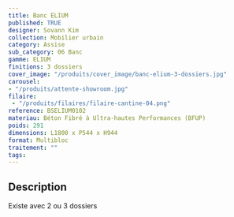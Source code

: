 ```yaml
---
title: Banc ELIUM
published: TRUE
designer: Sovann Kim
collection: Mobilier urbain
category: Assise
sub_category: 06 Banc
gamme: ELIUM
finitions: 3 dossiers
cover_image: "/produits/cover_image/banc-elium-3-dossiers.jpg"
carousel: 
- "/produits/attente-showroom.jpg"
filaire: 
 - "/produits/filaires/filaire-cantine-04.png"
reference: BSELIUM0102
materiau: Béton Fibré à Ultra-hautes Performances (BFUP)
poids: 291
dimensions: L1800 x P544 x H944
format: Multibloc
traitement: ""
tags: 
---
```


## Description

Existe avec 2 ou 3 dossiers
